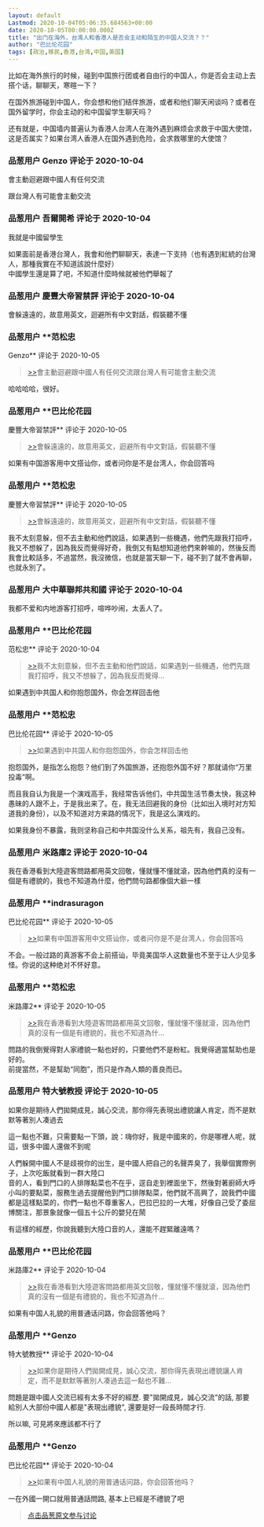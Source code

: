 ```yaml
---
layout: default
Lastmod: 2020-10-04T05:06:35.684563+00:00
date: 2020-10-05T00:00:00.000Z
title: "出门在海外，台湾人和香港人是否会主动和陌生的中国人交流？？"
author: "巴比伦花园"
tags: [政治,移民,香港,台湾,中国,美国]
---
```


比如在海外旅行的时候，碰到中国旅行团或者自由行的中国人，你是否会主动上去搭个话，聊聊天，寒暄一下？  
  
在国外旅游碰到中国人，你会想和他们结伴旅游，或者和他们聊天闲谈吗？或者在国外留学时，你会主动的和中国留学生聊天吗？  
  
还有就是，中国墙内普遍认为香港人台湾人在海外遇到麻烦会求救于中国大使馆，这是否属实？如果台湾人香港人在国外遇到危险，会求救哪里的大使馆？

            
### 品葱用户 **Genzo** 评论于 2020-10-04
        
會主動迴避跟中國人有任何交流  
  
跟台灣人有可能會主動交流
        


            
### 品葱用户 **吾爾開希** 评论于 2020-10-04
        
我就是中國留學生  
  
如果面前是香港台灣人，我會和他們聊聊天，表達一下支持（也有遇到紅統的台灣人，那種我實在不知道該說什麼好）  
中國學生還是算了吧，不知道什麼時候就被他們舉報了
        


            
### 品葱用户 **慶豐大帝習禁評** 评论于 2020-10-04
        
會躲遠遠的，故意用英文，迴避所有中文對話，假裝聽不懂
        


            
### 品葱用户 **范松忠 
Genzo** 评论于 2020-10-05
        
> [\>>]( "/article/item_id-509723#")會主動迴避跟中國人有任何交流跟台灣人有可能會主動交流

  
哈哈哈哈，很好。
        


            
### 品葱用户 **巴比伦花园 
慶豐大帝習禁評** 评论于 2020-10-05
        
> [\>>]( "/article/item_id-509728#")會躲遠遠的，故意用英文，迴避所有中文對話，假裝聽不懂

  
如果有中国游客用中文搭讪你，或者问你是不是台湾人，你会回答吗
        


            
### 品葱用户 **范松忠 
慶豐大帝習禁評** 评论于 2020-10-05
        
> [\>>]( "/article/item_id-509728#")會躲遠遠的，故意用英文，迴避所有中文對話，假裝聽不懂

  
  
我不太刻意躲，但不去主動和他們說話，如果遇到一些機遇，他們先跟我打招呼，我又不想躲了，因為我反而覺得好奇，我倒又有點想知道他們來幹嘛的，然後反而我會比較話多，不過當然，我沒微信，也就是當天聊一下，碰不到了就不會再聊，也就永別了。
        


            
### 品葱用户 **大中華聯邦共和國** 评论于 2020-10-04
        
我都不爱和内地游客打招呼，喧哗吵闹，太丢人了。
        


            
### 品葱用户 **巴比伦花园 
范松忠** 评论于 2020-10-04
        
> [\>>]( "/article/item_id-509732#")我不太刻意躲，但不去主動和他們說話，如果遇到一些機遇，他們先跟我打招呼，我又不想躲了，因為我反而覺得...

  
如果遇到中共国人和你抱怨国外，你会怎样回击他
        


            
### 品葱用户 **范松忠 
巴比伦花园** 评论于 2020-10-05
        
> [\>>]( "/article/item_id-509741#")如果遇到中共国人和你抱怨国外，你会怎样回击他

  
  
抱怨国外，是指怎么抱怨？他们到了外国旅游，还抱怨外国不好？那就请你“万里投毒”啊。  
  
而且我自认为我是一个演戏高手，我经常告诉他们，中共国生活节奏太快，我这种愚昧的人跟不上，于是我出来了。在，我无法回避我的身份（比如出入境时对方知道我的身份），以及不知道对方来路的情况下，我是这么演戏的。  
  
如果我身份不暴露，我则坚称自己和中共国没什么关系，祖先有，我自己没有。
        


            
### 品葱用户 **米路庫2** 评论于 2020-10-04
        
我在香港看到大陸遊客問路都用英文回敬，懂就懂不懂就滾，因為他們真的沒有一個是有禮貌的，我也不知道為什麼，他們問句路都像個大爺一樣
        


            
### 品葱用户 **indrasuragon 
巴比伦花园** 评论于 2020-10-05
        
> [\>>]( "/article/item_id-509731#")如果有中国游客用中文搭讪你，或者问你是不是台湾人，你会回答吗

  
不会。一般过路的真游客不会上前搭讪，毕竟美国华人这数量也不至于让人少见多怪。你说的这种绝对不怀好意。
        


            
### 品葱用户 **范松忠 
米路庫2** 评论于 2020-10-05
        
> [\>>]( "/article/item_id-509746#")我在香港看到大陸遊客問路都用英文回敬，懂就懂不懂就滾，因為他們真的沒有一個是有禮貌的，我也不知道為什...

  
  
問路的我倒覺得對人家禮貌一點也好的，只要他們不是粉紅。我覺得適當幫助也是好的。  
前提當然，不是幫助“同胞”，而只是作為人類的善良而已。
        


            
### 品葱用户 **特大號教授** 评论于 2020-10-05
        
如果你是期待人們拋開成見，誠心交流，那你得先表現出禮貌讓人肯定，而不是默默等著別人凑過去  
  
這一點也不難，只需要點一下頭，說：嗨你好，我是中國來的，你是哪裡人呢，就這，很多中國人還做不到呢  
  
人們躲開中國人不是歧視你的出生，是中國人把自己的名聲弄臭了，我舉個實際例子，上次吃飯就看到一群大陸口  
音的人，看到門口的人排隊點菜也不在乎，逕自走到裡面坐下，然後對著廚師大呼小叫的要點菜，服務生過去提醒他到門口排隊點菜，他們就不高興了，說我們中國都是這樣點菜的，你們一點也不尊重客人，巴拉巴拉的一大堆，好像自己受了委屈博關注，那景象就像一個五十公斤的嬰兒在鬧  
  
有這樣的經歷，你說我聽到大陸口音的人，還能不趕緊離遠嗎？
        


            
### 品葱用户 **巴比伦花园 
米路庫2** 评论于 2020-10-04
        
> [\>>]( "/article/item_id-509746#")我在香港看到大陸遊客問路都用英文回敬，懂就懂不懂就滾，因為他們真的沒有一個是有禮貌的，我也不知道為什...

  
如果有中国人礼貌的用普通话问路，你会回答他吗？
        


            
### 品葱用户 **Genzo 
特大號教授** 评论于 2020-10-04
        
> [\>>]( "/article/item_id-509749#")如果你是期待人們拋開成見，誠心交流，那你得先表現出禮貌讓人肯定，而不是默默等著別人凑過去這一點也不難...

  
  
問題是跟中國人交流已經有太多不好的經歷. 要"拋開成見，誠心交流"的話, 那要給別人大部份中國人都是"表現出禮貌", 還要是好一段長時間才行.  
  
所以嘛, 可見將來應該都不行了
        


            
### 品葱用户 **Genzo 
巴比伦花园** 评论于 2020-10-04
        
> [\>>]( "/article/item_id-509754#")如果有中国人礼貌的用普通话问路，你会回答他吗？

  
  
一在外國一開口就用普通話問路, 基本上已經是不禮貌了吧
        






> [点击品葱原文参与讨论](https://pincong.rocks/article/24723)

